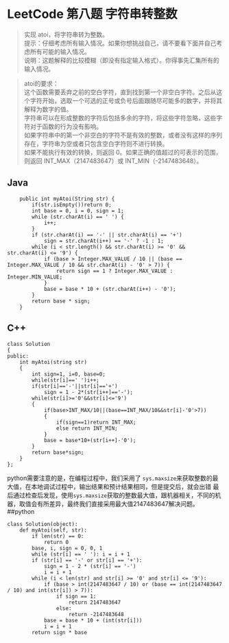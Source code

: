  # LeetCode 第八题 字符串转整数
> 实现 atoi，将字符串转为整数。  
> 提示：仔细考虑所有输入情况。如果你想挑战自己，请不要看下面并自己考虑所有可能的输入情况。  
> 说明：这题解释的比较模糊（即没有指定输入格式）。你得事先汇集所有的输入情况。  
     
> atoi的要求：  
> 这个函数需要丢弃之前的空白字符，直到找到第一个非空白字符。之后从这个字符开始，选取一个可选的正号或负号后面跟随尽可能多的数字，并将其解释为数字的值。  
> 字符串可以在形成整数的字符后包括多余的字符，将这些字符忽略，这些字符对于函数的行为没有影响。  
> 如果字符串中的第一个非空白的字符不是有效的整数，或者没有这样的序列存在，字符串为空或者只包含空白字符则不进行转换。  
> 如果不能执行有效的转换，则返回 0。如果正确的值超过的可表示的范围，则返回 INT_MAX（2147483647）或 INT_MIN（-2147483648）。  

## Java
```
	public int myAtoi(String str) {
		if(str.isEmpty())return 0;
		int base = 0, i = 0, sign = 1;
		while (str.charAt(i) == ' ') {
			i++;
		}
		if (str.charAt(i) == '-' || str.charAt(i) == '+')
			sign = str.charAt(i++) == '-' ? -1 : 1;
		while (i < str.length() && str.charAt(i) >= '0' && str.charAt(i) <= '9') {
			if (base > Integer.MAX_VALUE / 10 || (base == Integer.MAX_VALUE / 10 && str.charAt(i) - '0' > 7)) {
				return sign == 1 ? Integer.MAX_VALUE : Integer.MIN_VALUE;
			}
			base = base * 10 + (str.charAt(i++) - '0');
		}
		return base * sign;
	}
```
## C++
```
class Solution
{
public:
    int myAtoi(string str)
    {
        int sign=1, i=0, base=0;
        while(str[i]==' ')i++;
        if(str[i]=='-'||str[i]=='+')
            sign = 1 - 2*(str[i++]=='-');
        while(str[i]>='0'&&str[i]<='9')
        {
            if(base>INT_MAX/10||(base==INT_MAX/10&&str[i]-'0'>7))
            {
                if(sign==1)return INT_MAX;
                else return INT_MIN;
            }
            base = base*10+(str[i++]-'0');
        }
        return base*sign;
    }
};
```
python需要注意的是，在编程过程中，我们采用了 `sys.maxsize`来获取整数的最大值，在本地调试过程中，输出结果和预计结果相同，但是提交后，就会出错  最后通过检查后发现，使用`sys.maxsize`获取的整数最大值，跟机器相关，不同的机器，取值会有所差异，最终我们直接采用最大值2147483647解决问题。  
##python
```
class Solution(object):
    def myAtoi(self, str):
        if len(str) == 0:
            return 0
        base, i, sign = 0, 0, 1
        while (str[i] == ' '): i = i + 1
        if (str[i] == '-' or str[i] == '+'):
            sign = 1 - 2 * (str[i] == '-')
            i = i + 1
        while (i < len(str) and str[i] >= '0' and str[i] <= '9'):
            if (base > int(2147483647 / 10) or (base == int(2147483647 / 10) and int(str[i]) > 7)):
                if sign == 1:
                    return 2147483647
                else:
                    return -2147483648
            base = base * 10 + (int(str[i]))
            i = i + 1
        return sign * base
```
